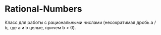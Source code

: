 # Rational-Numbers

Класс для работы с рациональными числами (несократимая дробь a / b, где a и b целые, причем b > 0).
